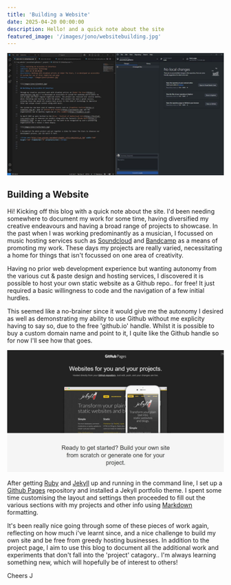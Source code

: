 ```yaml
---
title: 'Building a Website'
date: 2025-04-20 00:00:00
description: Hello! and a quick note about the site
featured_image: '/images/jono/websitebuilding.jpg'
---
```


![](/images/jono/websitebuilding.jpg)

## Building a Website

Hi! Kicking off this blog with a quick note about the site. I'd been needing somewhere to document my work for some time, having diversified my creative endeavours and having a broad range of projects to showcase. In the past when I was working predominantly as a musician, I focussed on music hosting services such as [Soundcloud](https://soundcloud.com/johnnysideways) and [Bandcamp](https://johnnysideways.bandcamp.com) as a means of promoting my work. These days my projects are really varied, necessitating a home for things that isn't focussed on one area of creativity.

Having no prior web development experience but wanting autonomy from the various cut & paste design and hosting services, I discovered it is possible to host your own static website as a Github repo.. for free! It just required a basic willingness to code and the navigation of a few initial hurdles. 

This seemed like a no-brainer since it would give me the autonomy I desired as well as demonstrating my ability to use Github without me explicity having to say so, due to the free 'github.io' handle. Whilst it is possible to buy a custom domain name and point to it, I quite like the Github handle so for now I'll see how that goes.

![](/images/jono/githubpages.jpg)

After getting [Ruby](https://ruby-lang.org/en/) and [Jekyll](https://jekyllrb.com) up and running in the command line, I set up a [Github Pages](https://pages.github.com) repository and installed a Jekyll portfolio theme. I spent some time customising the layout and settings then proceeded to fill out the various sections with my projects and other info using [Markdown](https://markdownguide.org) formatting.

It's been really nice going through some of these pieces of work again, reflecting on how much i've learnt since, and a nice challenge to build my own site and be free from greedy hosting businesses. In addition to the project page, I aim to use this blog to document all the additional work and experiments that don't fall into the 'project' catagory.. I'm always learning something new, which will hopefully be of interest to others!

Cheers
J

